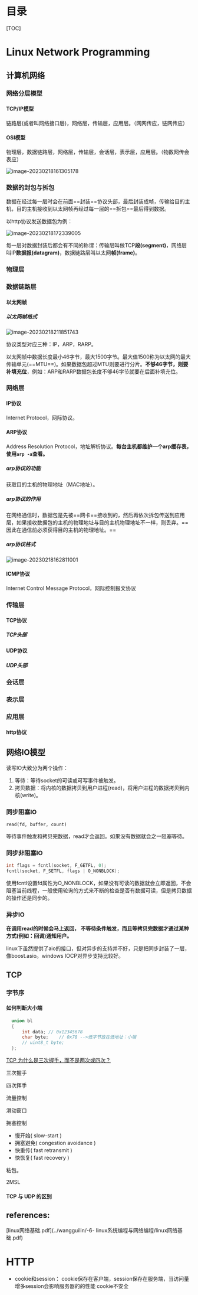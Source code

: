 # 目录

[TOC]



# Linux Network Programming

## 计算机网络

### 网络分层模型

#### TCP/IP模型

链路层(或者叫网络接口层)，网络层，传输层，应用层。（网网传应，链网传应）

#### OSI模型

物理层，数据链路层，网络层，传输层，会话层，表示层，应用层。（物数网传会表应）

![image-20230218161305178](image/image-20230218161305178.png)

### 数据的封包与拆包

数据在经过每一层时会在前面==封装==协议头部，最后封装成帧，传输给目的主机，目的主机接收到以太网帧再经过每一层的==拆包==最后得到数据。

以http协议发送数据包为例：

![image-20230218172339005](image/image-20230218172339005.png)

每一层对数据封装后都会有不同的称谓：传输层叫做TCP**段(segment)**，网络层叫IP**数据报(datagram)**，数据链路层叫以太网**帧(frame)**。

### 物理层

### 数据链路层

#### 以太网帧

##### 以太网帧格式

![image-20230218211851743](image/image-20230218211851743.png)

协议类型对应三种：IP，ARP，RARP。

以太网帧中数据长度最小46字节，最大1500字节。最大值1500称为以太网的最大传输单元(==MTU==)。如果数据包超过MTU则要进行分片。**不够46字节，则要补填充位**，例如：ARP和RARP数据包长度不够46字节就要在后面补填充位。

### 网络层

#### IP协议

Internet Protocol，网际协议。





#### ARP协议

Address Resolution Protocol，地址解析协议。**每台主机都维护一个arp缓存表，使用`arp -a`查看。**

##### arp协议的功能

获取目的主机的物理地址（MAC地址）。

##### arp协议的作用

在网络通信时，数据包是先被==网卡==接收到的，然后再依次拆包传送到应用层，如果接收数据包的主机的物理地址与目的主机物理地址不一样，则丢弃。==因此在通信前必须获得目的主机的物理地址。==

##### arp协议格式

![image-20230218162811001](image/image-20230218162811001.png)

#### ICMP协议

Internet Control Message Protocol，网际控制报文协议





### 传输层

#### TCP协议

##### TCP头部





#### UDP协议

##### UDP头部





### 会话层

### 表示层

### 应用层

#### http协议



## 网络IO模型

读写IO大致分为两个操作：

1.   等待：等待socket的可读或可写事件被触发。
2.   拷贝数据：将内核的数据拷贝到用户进程(read)，将用户进程的数据拷贝到内核(write)。

### 同步阻塞IO

```
read(fd, buffer, count)
```

等待事件触发和拷贝完数据，read才会返回。如果没有数据就会之一阻塞等待。

### 同步非阻塞IO

```c++
int flags = fcntl(socket, F_GETFL, 0);
fcntl(socket, F_SETFL, flags | O_NONBLOCK);
```

使用fcntl设置fd属性为O_NONBLOCK，如果没有可读的数据就会立即返回，不会阻塞当前线程，一般使用轮询的方式来不断的检查是否有数据可读，但是拷贝数据的操作还是同步的。

### 异步IO

**在调用read的时候会马上返回， 不等待条件触发，而且等拷贝完数据才通过某种方式(例如：回调)通知用户。**

linux下虽然提供了aio的接口，但对异步的支持并不好，只是把同步封装了一层，像boost.asio。windows IOCP对异步支持比较好。



## TCP



### 字节序

#### 如何判断大小端

```c++
  union bl
  {
      int data; // 0x12345678
      char byte;    // 0x78 -->低字节放在低地址：小端
      // uint8_t byte;
  };
```







[TCP 为什么是三次握手，而不是两次或四次？](https://www.zhihu.com/question/24853633/answer/115173386)

三次握手

四次挥手

流量控制

滑动窗口

拥塞控制

-   慢开始( slow-start )
-   拥塞避免( congestion avoidance )
-   快重传( fast retransmit )
-   快恢复( fast recovery )

粘包。

2MSL

#### TCP 与 UDP 的区别

## references:

[linux网络基础.pdf](../wangguilin/-6- linux系统编程与网络编程/linux网络基础.pdf)

# HTTP

- cookie和session：
    cookie保存在客户端，session保存在服务端，当访问量增多session会影响服务器的的性能
    cookie不安全

